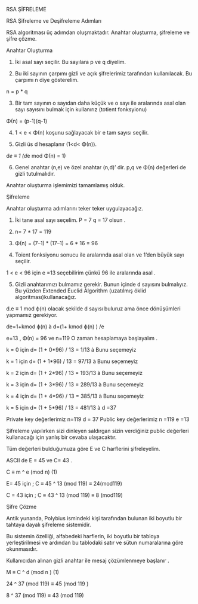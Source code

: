 RSA ŞİFRELEME

RSA Şifreleme ve Deşifreleme Adımları

RSA algoritması üç adımdan oluşmaktadır. Anahtar oluşturma, şifreleme ve şifre çözme.

Anahtar Oluşturma

1. İki asal sayı seçilir. Bu sayılara p ve q diyelim.

2. Bu iki sayının çarpımı gizli ve açık şifrelerimiz tarafından kullanılacak. Bu çarpımı n diye gösterelim.

n = p * q

3. Bir tam sayının o sayıdan daha küçük ve o sayı ile aralarında asal olan sayı sayısını bulmak için kullanırız (totient fonksyionu)

Φ(n) = (p-1)(q-1)

4. 1 < e < Φ(n) koşunu sağlayacak bir e tam sayısı seçilir.

5. Gizli üs d hesaplanır (1<d< Φ(n)).

d*e ≡ 1 (d*e mod Φ(n) = 1)

6. Genel anahtar (n,e) ve özel anahtar (n,d)’ dir. p,q ve Φ(n) değerleri de gizli tutulmalıdır.

Anahtar oluşturma işlemimizi tamamlamış olduk.

Şifreleme

Anahtar oluşturma adımlarını teker teker uygulayacağız.

1. İki tane asal sayı seçelim. P = 7 q = 17 olsun .

2. n= 7 * 17 = 119

3. Φ(n) = (7–1) * (17–1) = 6 * 16 = 96

4. Toient fonksiyonu sonucu ile aralarında asal olan ve 1’den büyük sayı seçilir.

1 < e < 96 için e =13 seçebilirim çünkü 96 ile aralarında asal .

5. Gizli anahtarımızı bulmamız gerekir. Bunun içinde d sayısını bulmalıyız. Bu yüzden Extended Euclid Algorithm (uzatılmış öklid algoritması)kullanacağız.

d.e ≡ 1 mod ϕ(n) olacak şekilde d sayısı buluruz ama önce dönüşümleri yapmamız gerekiyor.

de=1+kmod ϕ(n) à d=(1+ kmod ϕ(n) ) /e

e=13 , Φ(n) = 96 ve n=119 O zaman hesaplamaya başlayalım .

k = 0 için d= (1 + 0*96) / 13 = 1/13 à Bunu seçemeyiz

k = 1 için d= (1 + 1*96) / 13 = 97/13 à Bunu seçemeyiz

k = 2 için d= (1 + 2*96) / 13 = 193/13 à Bunu seçemeyiz

k = 3 için d= (1 + 3*96) / 13 = 289/13 à Bunu seçemeyiz

k = 4 için d= (1 + 4*96) / 13 = 385/13 à Bunu seçemeyiz

k = 5 için d= (1 + 5*96) / 13 = 481/13 à d =37

Private key değerlerimiz n=119 d = 37 Public key değerlerimiz n =119 e =13

Şifreleme yapılırken sizi dinleyen saldırgan sizin verdiğiniz public değerleri kullanacağı için yanlış bir cevaba ulaşacaktır.

Tüm değerleri bulduğumuza göre E ve C harflerini şifreleyelim.

ASCII de E = 45 ve C= 43 .

C ≡ m ^ e (mod n) (1)

E= 45 için ; C ≡ 45 ^ 13 (mod 119) ≡ 24(mod119)

C = 43 için ; C ≡ 43 ^ 13 (mod 119) ≡ 8 (mod119)

Şifre Çözme

Antik yunanda, Polybius ismindeki kişi tarafından bulunan iki boyutlu bir tahtaya dayalı şifreleme sistemidir.

Bu sistemin özelliği, alfabedeki harflerin, iki boyutlu bir tabloya yerleştirilmesi ve ardından bu tablodaki satır ve sütun numaralarına göre okunmasıdır.

Kullanıcıdan alınan gizli anahtar ile mesaj çözümlenmeye başlanır .

M ≡ C ^ d (mod n ) (1)

24 ^ 37 (mod 119) ≡ 45 (mod 119 )

8 ^ 37 (mod 119) ≡ 43 (mod 119)
